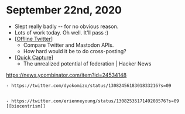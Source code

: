 # September 22nd, 2020
- Slept really badly -- for no obvious reason.
- Lots of work today. Oh well. It'll pass :)
- [[Offline Twitter]]
    - Compare Twitter and Mastodon APIs.
    - How hard would it be to do cross-posting?
- [[Quick Capture]]
    - The unrealized potential of federation | Hacker News

https://news.ycombinator.com/item?id=24534148


    - https://twitter.com/dyokomizo/status/1308245618301833216?s=09


    - https://twitter.com/erienneyoung/status/1308253517149208576?s=09 [[biocentrism]]



[//begin]: # "Autogenerated link references for markdown compatibility"
[Offline Twitter]: ../offline-twitter "Offline Twitter"
[Quick Capture]: ../quick-capture "Quick Capture"
[//end]: # "Autogenerated link references"